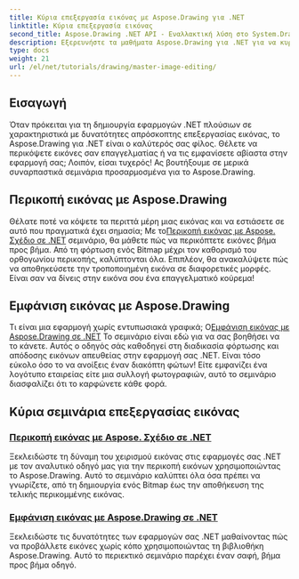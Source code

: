 ```yaml
---
title: Κύρια επεξεργασία εικόνας με Aspose.Drawing για .NET
linktitle: Κύρια επεξεργασία εικόνας
second_title: Aspose.Drawing .NET API - Εναλλακτική λύση στο System.Drawing.Common
description: Εξερευνήστε τα μαθήματα Aspose.Drawing για .NET για να κυριαρχήσετε στην επεξεργασία, την περικοπή και την προβολή εικόνων σε εφαρμογές .NET με οδηγούς βήμα προς βήμα.
type: docs
weight: 21
url: /el/net/tutorials/drawing/master-image-editing/
---
```

## Εισαγωγή

Όταν πρόκειται για τη δημιουργία εφαρμογών .NET πλούσιων σε χαρακτηριστικά με δυνατότητες απρόσκοπτης επεξεργασίας εικόνας, το Aspose.Drawing για .NET είναι ο καλύτερός σας φίλος. Θέλετε να περικόψετε εικόνες σαν επαγγελματίας ή να τις εμφανίσετε αβίαστα στην εφαρμογή σας; Λοιπόν, είσαι τυχερός! Ας βουτήξουμε σε μερικά συναρπαστικά σεμινάρια προσαρμοσμένα για το Aspose.Drawing.

## Περικοπή εικόνας με Aspose.Drawing  
 Θέλατε ποτέ να κόψετε τα περιττά μέρη μιας εικόνας και να εστιάσετε σε αυτό που πραγματικά έχει σημασία; Με το[Περικοπή εικόνας με Aspose. Σχέδιο σε .NET](./image-cropping/) σεμινάριο, θα μάθετε πώς να περικόπτετε εικόνες βήμα προς βήμα. Από τη φόρτωση ενός Bitmap μέχρι τον καθορισμό του ορθογωνίου περικοπής, καλύπτονται όλα. Επιπλέον, θα ανακαλύψετε πώς να αποθηκεύσετε την τροποποιημένη εικόνα σε διαφορετικές μορφές. Είναι σαν να δίνεις στην εικόνα σου ένα επαγγελματικό κούρεμα!  

## Εμφάνιση εικόνας με Aspose.Drawing  
 Τι είναι μια εφαρμογή χωρίς εντυπωσιακά γραφικά; Ο[Εμφάνιση εικόνας με Aspose.Drawing σε .NET](./image-display/) Το σεμινάριο είναι εδώ για να σας βοηθήσει να το κάνετε. Αυτός ο οδηγός σάς καθοδηγεί στη διαδικασία φόρτωσης και απόδοσης εικόνων απευθείας στην εφαρμογή σας .NET. Είναι τόσο εύκολο όσο το να ανοίξεις έναν διακόπτη φώτων! Είτε εμφανίζει ένα λογότυπο εταιρείας είτε μια συλλογή φωτογραφιών, αυτό το σεμινάριο διασφαλίζει ότι το καρφώνετε κάθε φορά.
  
## Κύρια σεμινάρια επεξεργασίας εικόνας
### [Περικοπή εικόνας με Aspose. Σχέδιο σε .NET](./image-cropping/)
Ξεκλειδώστε τη δύναμη του χειρισμού εικόνας στις εφαρμογές σας .NET με τον αναλυτικό οδηγό μας για την περικοπή εικόνων χρησιμοποιώντας το Aspose.Drawing. Αυτό το σεμινάριο καλύπτει όλα όσα πρέπει να γνωρίζετε, από τη δημιουργία ενός Bitmap έως την αποθήκευση της τελικής περικομμένης εικόνας.
### [Εμφάνιση εικόνας με Aspose.Drawing σε .NET](./image-display/)
Ξεκλειδώστε τις δυνατότητες των εφαρμογών σας .NET μαθαίνοντας πώς να προβάλλετε εικόνες χωρίς κόπο χρησιμοποιώντας τη βιβλιοθήκη Aspose.Drawing. Αυτό το περιεκτικό σεμινάριο παρέχει έναν σαφή, βήμα προς βήμα οδηγό.